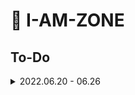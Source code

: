 # 📢 I-AM-ZONE

## To-Do

<details>
    <summary>2022.06.20 - 06.26</summary>

##### To-Do

-   [ ] **Git-flow** 공부하고 글로 정리하고 사용해보기
    -   [x] 📕 공부
    -   [x] ✍ 글 작성
    -   [ ] 📆 실습
-   [ ] **MonoRepo** 공부하고 글로 정리하고 사용해보기
    -   [ ] 📕 공부
    -   [ ] ✍ 글 작성
    -   [ ] 📆 실습

##### 📖 Writing

</details>
